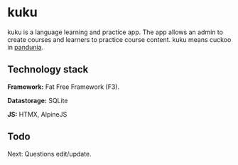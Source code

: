 # kuku 

kuku is a language learning and practice app. 
The app allows an admin to create courses and learners to practice course content.
kuku means cuckoo in [pandunia](https://pandunia.info). 

## Technology stack 

**Framework:** Fat Free Framework (F3). 

**Datastorage:** SQLite

**JS:** HTMX, AlpineJS

## Todo

Next: Questions edit/update.